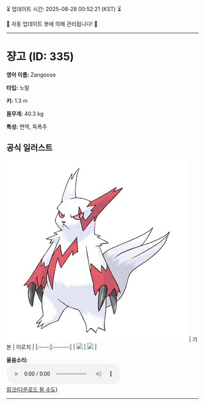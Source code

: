
⏳ 업데이트 시간: 2025-08-28 00:52:21 (KST) ⏳

🤖 자동 업데이트 봇에 의해 관리됩니다! 🤖

---

# 쟝고 (ID: 335)
**영어 이름:** Zangoose

**타입:** 노말

**키:** 1.3 m

**몸무게:** 40.3 kg

**특성:** 면역, 독폭주

## 공식 일러스트
![](https://raw.githubusercontent.com/PokeAPI/sprites/master/sprites/pokemon/other/official-artwork/335.png)
| 기본 | 이로치 |
|:----:|:------:|
| <img src="http://play.pokemonshowdown.com/sprites/ani/zangoose.gif" width="200"> | <img src="http://play.pokemonshowdown.com/sprites/ani-shiny/zangoose.gif" width="200"> |

**울음소리:**<br><audio controls src="https://raw.githubusercontent.com/PokeAPI/cries/main/cries/pokemon/latest/335.ogg"></audio><br> [링크(다운로드 될 수도)](https://raw.githubusercontent.com/PokeAPI/cries/main/cries/pokemon/latest/335.ogg)


---
